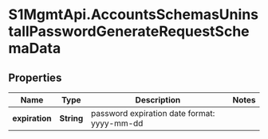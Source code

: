 # S1MgmtApi.AccountsSchemasUninstallPasswordGenerateRequestSchemaData

## Properties
Name | Type | Description | Notes
------------ | ------------- | ------------- | -------------
**expiration** | **String** | password expiration date format: yyyy-mm-dd | 


